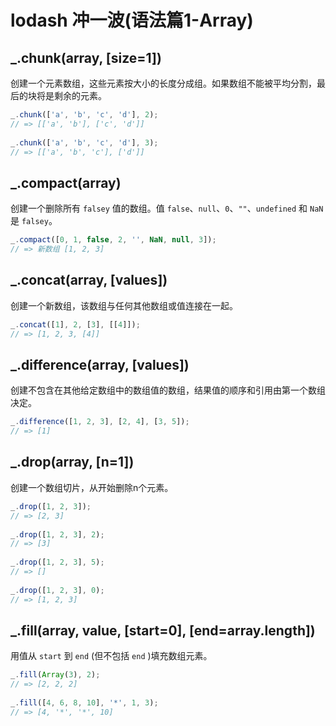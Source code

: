 # lodash 冲一波(语法篇1-Array)

## _.chunk(array, [size=1])

创建一个元素数组，这些元素按大小的长度分成组。如果数组不能被平均分割，最后的块将是剩余的元素。

```js
_.chunk(['a', 'b', 'c', 'd'], 2);
// => [['a', 'b'], ['c', 'd']]
 
_.chunk(['a', 'b', 'c', 'd'], 3);
// => [['a', 'b', 'c'], ['d']]
```

## _.compact(array)

创建一个删除所有 `falsey` 值的数组。值 `false`、`null`、`0`、`""`、`undefined` 和 `NaN`是 `falsey`。

```js
_.compact([0, 1, false, 2, '', NaN, null, 3]);
// => 新数组 [1, 2, 3]
```

## _.concat(array, [values])

创建一个新数组，该数组与任何其他数组或值连接在一起。

```js
_.concat([1], 2, [3], [[4]]);
// => [1, 2, 3, [4]]
```

## _.difference(array, [values])

创建不包含在其他给定数组中的数组值的数组，结果值的顺序和引用由第一个数组决定。

```js
_.difference([1, 2, 3], [2, 4], [3, 5]);
// => [1]
```

## _.drop(array, [n=1])

创建一个数组切片，从开始删除n个元素。

```js
_.drop([1, 2, 3]);
// => [2, 3]
 
_.drop([1, 2, 3], 2);
// => [3]
 
_.drop([1, 2, 3], 5);
// => []
 
_.drop([1, 2, 3], 0);
// => [1, 2, 3]
```

## _.fill(array, value, [start=0], [end=array.length])

用值从 `start` 到 `end` (但不包括 `end` )填充数组元素。

```js
_.fill(Array(3), 2);
// => [2, 2, 2]
 
_.fill([4, 6, 8, 10], '*', 1, 3);
// => [4, '*', '*', 10]
```
